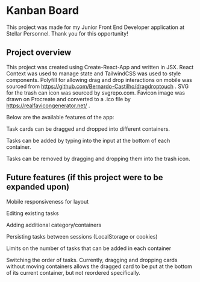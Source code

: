 # Kanban Board

This project was made for my Junior Front End Developer application at Stellar Personnel. Thank you for this opportunity! 

## Project overview

This project was created using Create-React-App and written in JSX. React Context was used to manage state and TailwindCSS was used to style components. Polyfill for allowing drag and drop interactions on mobile was sourced from https://github.com/Bernardo-Castilho/dragdroptouch . SVG for the trash can icon was sourced by svgrepo.com. Favicon image was drawn on Procreate and converted to a .ico file by https://realfavicongenerator.net/ .

Below are the available features of the app:

Task cards can be dragged and dropped into different containers.

Tasks can be added by typing into the input at the bottom of each container.

Tasks can be removed by dragging and dropping them into the trash icon.

## Future features (if this project were to be expanded upon)

Mobile responsiveness for layout

Editing existing tasks

Adding additional category/containers

Persisting tasks between sessions (LocalStorage or cookies)

Limits on the number of tasks that can be added in each container

Switching the order of tasks. Currently, dragging and dropping cards without moving containers allows the dragged card to be put at the bottom of its current container, but not reordered specifically.